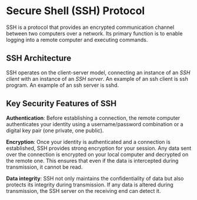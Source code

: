 # Secure Shell (SSH) Protocol

SSH is a protocol that provides an encrypted communication channel between two computers over a network. Its primary function is to enable logging into a remote computer and executing commands.

## SSH Architecture

SSH operates on the client-server model, connecting an instance of an _SSH client_ with an instance of an _SSH server_. An example of an ssh client is ssh program. An example of an ssh server is sshd.&#x20;

## Key Security Features of SSH

**Authentication**: Before establishing a connection, the remote computer authenticates your identity using a username/password combination or a digital key pair (one private, one public).&#x20;

**Encryption**: Once your identity is authenticated and a connection is established, SSH provides strong encryption for your session. Any data sent over the connection is encrypted on your local computer and decrypted on the remote one. This ensures that even if the data is intercepted during transmission, it cannot be read.&#x20;

**Data integrity**: SSH not only maintains the confidentiality of data but also protects its integrity during transmission. If any data is altered during transmission, the SSH server on the receiving end can detect it.
